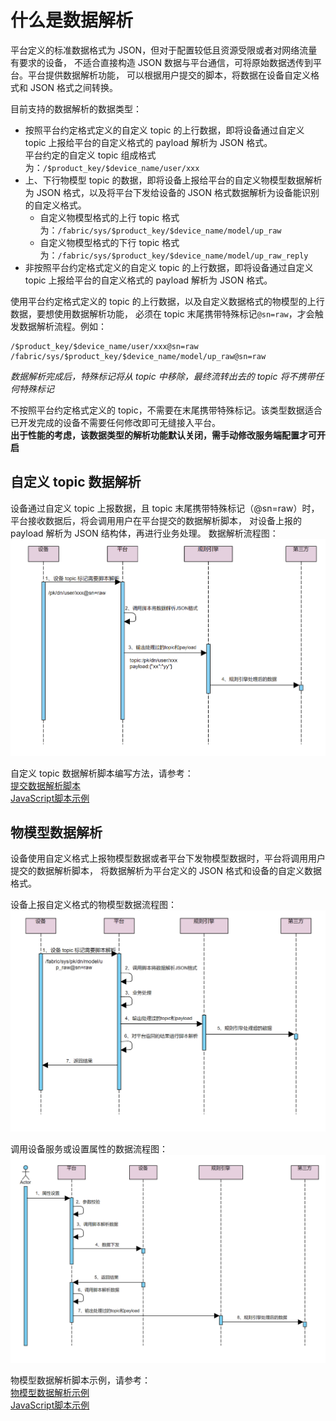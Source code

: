 # 什么是数据解析
平台定义的标准数据格式为 JSON，但对于配置较低且资源受限或者对网络流量有要求的设备，
不适合直接构造 JSON 数据与平台通信，可将原始数据透传到平台。平台提供数据解析功能，
可以根据用户提交的脚本，将数据在设备自定义格式和 JSON 格式之间转换。

目前支持的数据解析的数据类型：
* 按照平台约定格式定义的自定义 topic 的上行数据，即将设备通过自定义 topic 上报给平台的自定义格式的 payload 解析为 JSON 格式。  
  平台约定的自定义 topic 组成格式为：`/$product_key/$device_name/user/xxx`
* 上、下行物模型 topic 的数据，即将设备上报给平台的自定义物模型数据解析为 JSON 格式，以及将平台下发给设备的 JSON 格式数据解析为设备能识别的自定义格式。
  * 自定义物模型格式的上行 topic 格式为：`/fabric/sys/$product_key/$device_name/model/up_raw`
  * 自定义物模型格式的下行 topic 格式为：`/fabric/sys/$product_key/$device_name/model/up_raw_reply`
* 非按照平台约定格式定义的自定义 topic 的上行数据，即将设备通过自定义 topic 上报给平台的自定义格式的 payload 解析为 JSON 格式。

使用平台约定格式定义的 topic 的上行数据，以及自定义数据格式的物模型的上行数据，要想使用数据解析功能，
必须在 topic 末尾携带特殊标记`@sn=raw`，才会触发数据解析流程。例如：  
```
/$product_key/$device_name/user/xxx@sn=raw
/fabric/sys/$product_key/$device_name/model/up_raw@sn=raw
```  

_数据解析完成后，特殊标记将从 topic 中移除，最终流转出去的 topic 将不携带任何特殊标记_

不按照平台约定格式定义的 topic，不需要在末尾携带特殊标记。该类型数据适合已开发完成的设备不需要任何修改即可无缝接入平台。  
**出于性能的考虑，该数据类型的解析功能默认关闭，需手动修改服务端配置才可开启**

## 自定义 topic 数据解析
设备通过自定义 topic 上报数据，且 topic 末尾携带特殊标记（@sn=raw）时，平台接收数据后，将会调用用户在平台提交的数据解析脚本，
对设备上报的 payload 解析为 JSON 结构体，再进行业务处理。
数据解析流程图：
![](./_assets/user_defined_data_parsing_flow.png)

自定义 topic 数据解析脚本编写方法，请参考：  
[提交数据解析脚本](user_defined_topic_data_parsing/post_data_parsing_script.md)  
[JavaScript脚本示例](user_defined_topic_data_parsing/javascript_use_case.md)

## 物模型数据解析
设备使用自定义格式上报物模型数据或者平台下发物模型数据时，平台将调用用户提交的数据解析脚本，
将数据解析为平台定义的 JSON 格式和设备的自定义数据格式。

设备上报自定义格式的物模型数据流程图：
![](./_assets/thing_model_data_parsing_flow.png)

调用设备服务或设置属性的数据流程图：
![](./_assets/thing_model_set_property_data_parsing_flow.png)

物模型数据解析脚本示例，请参考：  
[物模型数据解析示例](user_defined_thing_model_data_parsing/thing_model_data_parsing_user_case.md)  
[JavaScript脚本示例](user_defined_thing_model_data_parsing/javascript_use_case.md)